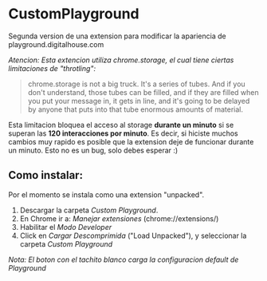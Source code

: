 # CustomPlayground
Segunda version de una extension para modificar la apariencia de playground.digitalhouse.com

*Atencion: Esta extencion utiliza chrome.storage, el cual tiene ciertas limitaciones de "throtling":*

> chrome.storage is not a big truck. It's a series of tubes. And if you don't understand, those tubes can be filled, and if they are filled when you put your message in, it gets in line, and it's going to be delayed by anyone that puts into that tube enormous amounts of material.

Esta limitacion bloquea el acceso al storage **durante un minuto** si se superan las **120 interacciones por minuto**. Es decir, si hiciste muchos cambios muy rapido es posible que la extension deje de funcionar durante un minuto. Esto no es un bug, solo debes esperar :)


## Como instalar:
Por el momento se instala como una extension "unpacked".
1. Descargar la carpeta *Custom Playground*.
2. En Chrome ir a: *Manejar extensiones* (chrome://extensions/)
3. Habilitar el *Modo Developer*
4. Click en *Cargar Descomprimida* ("Load Unpacked"), y seleccionar la carpeta *Custom Playground*
 
*Nota: El boton con el tachito blanco carga la configuracion default de Playground*

